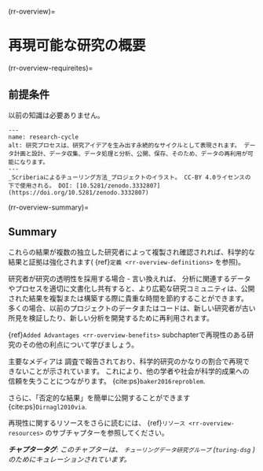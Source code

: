 (rr-overview)=
# 再現可能な研究の概要

(rr-overview-requireites)=
## 前提条件

以前の知識は必要ありません。

```{figure} ../figures/research-cycle.jpg
---
name: research-cycle
alt: 研究プロセスは、研究アイデアを生み出す永続的なサイクルとして表現されます。 データ計画と設計、データ収集、データ処理と分析、公開、保存、そのため、データの再利用が可能になります。 
---
_Scriberiaによるチューリング方法_プロジェクトのイラスト。 CC-BY 4.0ライセンスの下で使用される。 DOI: [10.5281/zenodo.3332807](https://doi.org/10.5281/zenodo.3332807)
```

(rr-overview-summary)=
## Summary

これらの結果が複数の独立した研究者によって複製され確認されれば、科学的な結果と証拠は強化されます( {ref}`定義 <rr-overview-definitions>` を参照)。

研究者が研究の透明性を採用する場合 - 言い換えれば、 分析に関連するデータやプロセスを適切に文書化し共有すると、より広範な研究コミュニティは、公開された結果を複製または構築する際に貴重な時間を節約することができます。 多くの場合、以前のプロジェクトのデータまたはコードは、新しい研究者が古い所見を検証したり、新しい分析を開発するために再利用されます。

{ref}`Added Advantages <rr-overview-benefits>` subchapterで再現性のある研究のその他の利点について学びましょう。

主要なメディアは [](https://www.theguardian.com/science/2018/aug/27/attempt-to-replicate-major-social-scientific-findings-of-past-decade-fails) 調査で報告されており、科学的研究のかなりの割合で再現できないことが示されています。 これにより、他の学者や社会が科学的成果への信頼を失うことにつながります。 {cite:ps}`baker2016reproblem`.

さらに、「否定的な結果」を簡単に公開することができます {cite:ps}`Dirnagl2010via`.

再現性に関するリソースをさらに読むには、 {ref}`リソース <rr-overview-resources>` のサブチャプターを参照してください。

***チャプタータグ**: このチャプターは、 `チューリングデータ研究グループ` (`turing-dsg` ) のためにキュレーションされています。*
